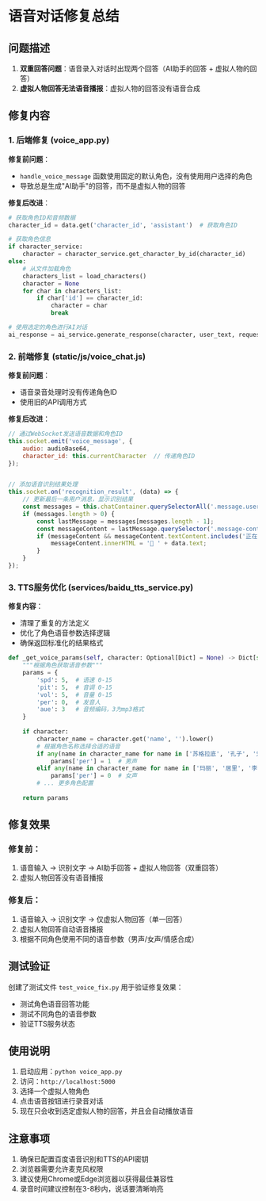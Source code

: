 # 语音对话修复总结

## 问题描述
1. **双重回答问题**：语音录入对话时出现两个回答（AI助手的回答 + 虚拟人物的回答）
2. **虚拟人物回答无法语音播报**：虚拟人物的回答没有语音合成

## 修复内容

### 1. 后端修复 (voice_app.py)

**修复前问题**：
- `handle_voice_message` 函数使用固定的默认角色，没有使用用户选择的角色
- 导致总是生成"AI助手"的回答，而不是虚拟人物的回答

**修复后改进**：
```python
# 获取角色ID和音频数据
character_id = data.get('character_id', 'assistant')  # 获取角色ID

# 获取角色信息
if character_service:
    character = character_service.get_character_by_id(character_id)
else:
    # 从文件加载角色
    characters_list = load_characters()
    character = None
    for char in characters_list:
        if char['id'] == character_id:
            character = char
            break

# 使用选定的角色进行AI对话
ai_response = ai_service.generate_response(character, user_text, request.sid)
```

### 2. 前端修复 (static/js/voice_chat.js)

**修复前问题**：
- 语音录音处理时没有传递角色ID
- 使用旧的API调用方式

**修复后改进**：
```javascript
// 通过WebSocket发送语音数据和角色ID
this.socket.emit('voice_message', {
    audio: audioBase64,
    character_id: this.currentCharacter  // 传递角色ID
});


// 添加语音识别结果处理
this.socket.on('recognition_result', (data) => {
    // 更新最后一条用户消息，显示识别结果
    const messages = this.chatContainer.querySelectorAll('.message.user');
    if (messages.length > 0) {
        const lastMessage = messages[messages.length - 1];
        const messageContent = lastMessage.querySelector('.message-content');
        if (messageContent && messageContent.textContent.includes('正在识别语音')) {
            messageContent.innerHTML = '🎤 ' + data.text;
        }
    }
});
```

### 3. TTS服务优化 (services/baidu_tts_service.py)

**修复内容**：
- 清理了重复的方法定义
- 优化了角色语音参数选择逻辑
- 确保返回标准化的结果格式

```python
def _get_voice_params(self, character: Optional[Dict] = None) -> Dict[str, Any]:
    """根据角色获取语音参数"""
    params = {
        'spd': 5,  # 语速 0-15
        'pit': 5,  # 音调 0-15
        'vol': 5,  # 音量 0-15
        'per': 0,  # 发音人
        'aue': 3   # 音频编码，3为mp3格式
    }
    
    if character:
        character_name = character.get('name', '').lower()
        # 根据角色名称选择合适的语音
        if any(name in character_name for name in ['苏格拉底', '孔子', '爱因斯坦', '莎士比亚']):
            params['per'] = 1  # 男声
        elif any(name in character_name for name in ['玛丽', '居里', '李老师']):
            params['per'] = 0  # 女声
        # ... 更多角色配置
    
    return params
```

## 修复效果

### 修复前：
1. 语音输入 → 识别文字 → AI助手回答 + 虚拟人物回答（双重回答）
2. 虚拟人物回答没有语音播报

### 修复后：
1. 语音输入 → 识别文字 → 仅虚拟人物回答（单一回答）
2. 虚拟人物回答自动语音播报
3. 根据不同角色使用不同的语音参数（男声/女声/情感合成）

## 测试验证

创建了测试文件 `test_voice_fix.py` 用于验证修复效果：
- 测试角色语音回答功能
- 测试不同角色的语音参数
- 验证TTS服务状态

## 使用说明

1. 启动应用：`python voice_app.py`
2. 访问：`http://localhost:5000`
3. 选择一个虚拟人物角色
4. 点击语音按钮进行录音对话
5. 现在只会收到选定虚拟人物的回答，并且会自动播放语音

## 注意事项

1. 确保已配置百度语音识别和TTS的API密钥
2. 浏览器需要允许麦克风权限
3. 建议使用Chrome或Edge浏览器以获得最佳兼容性
4. 录音时间建议控制在3-8秒内，说话要清晰响亮